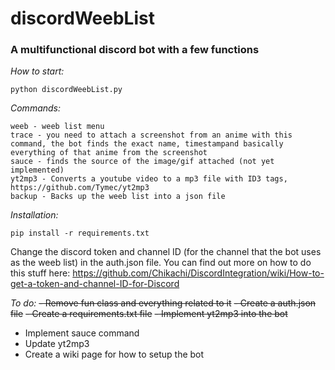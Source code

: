 # discordWeebList

### A multifunctional discord bot with a few functions

*How to start:*
```
python discordWeebList.py
```

*Commands:*
```
weeb - weeb list menu
trace - you need to attach a screenshot from an anime with this command, the bot finds the exact name, timestampand basically everything of that anime from the screenshot
sauce - finds the source of the image/gif attached (not yet implemented)
yt2mp3 - Converts a youtube video to a mp3 file with ID3 tags, https://github.com/Tymec/yt2mp3
backup - Backs up the weeb list into a json file
```

*Installation:*
```
pip install -r requirements.txt
```
Change the discord token and channel ID (for the channel that the bot uses as the weeb list) in the auth.json file.
You can find out more on how to do this stuff here: https://github.com/Chikachi/DiscordIntegration/wiki/How-to-get-a-token-and-channel-ID-for-Discord

*To do:*
~~- Remove fun class and everything related to it~~
~~- Create a auth.json file~~
~~- Create a requirements.txt file~~
~~- Implement yt2mp3 into the bot~~
- Implement sauce command
- Update yt2mp3
- Create a wiki page for how to setup the bot
